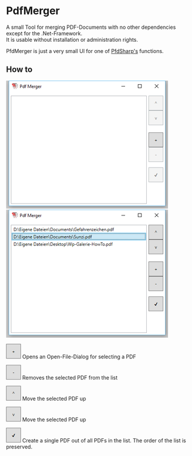 # PdfMerger
A small Tool for merging PDF-Documents with no other dependencies except for the .Net-Framework.  
It is usable without installation or administration rights.   

PfdMerger is just a very small UI for one of [PfdSharp's](http://www.pdfsharp.net/NuGetPackage_PDFsharp-GDI.ashx) functions.

## How to

![PdfMerger](https://github.com/TokkCorp/PdfMerger/blob/master/Media/ScreenshotEmpty.png) ![PdfMerger](https://github.com/TokkCorp/PdfMerger/blob/master/Media/ScreenshotWithPdf.png)


![Add Pdf](https://github.com/TokkCorp/PdfMerger/blob/master/Media/ButtonAdd.png)
Opens an Open-File-Dialog for selecting a PDF  

![Remove Pdf](https://github.com/TokkCorp/PdfMerger/blob/master/Media/ButtonRemove.png)
Removes the selected PDF from the list  

![Move Up](https://github.com/TokkCorp/PdfMerger/blob/master/Media/ButtonUp.png)
Move the selected PDF up  

![Move Down](https://github.com/TokkCorp/PdfMerger/blob/master/Media/ButtonDown.png)
Move the selected PDF up  

![Finish](https://github.com/TokkCorp/PdfMerger/blob/master/Media/ButtonFinish.png)
Create a single PDF out of all PDFs in the list. The order of the list is preserved.
